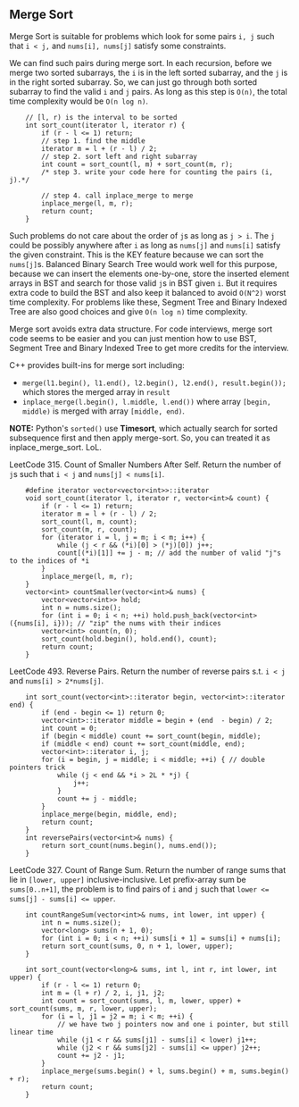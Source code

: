 ## Merge Sort
Merge Sort is suitable for problems which look for some pairs `i, j`
such that `i < j,` and `nums[i], nums[j]` satisfy some constraints.

We can find such pairs during merge sort. In each recursion, before we merge two sorted subarrays, the `i` is in the left sorted subarray, and the `j` is in the right sorted subarray. So, we can just go through both sorted subarray to find the valid `i` and `j` pairs. As long as this step is `O(n)`, the total time complexity would be `O(n log n)`.

```
    // [l, r) is the interval to be sorted
    int sort_count(iterator l, iterator r) {
        if (r - l <= 1) return; 
        // step 1. find the middle
        iterator m = l + (r - l) / 2;
        // step 2. sort left and right subarray
        int count = sort_count(l, m) + sort_count(m, r);
        /* step 3. write your code here for counting the pairs (i, j).*/
				
        // step 4. call inplace_merge to merge
        inplace_merge(l, m, r);
        return count;
    }
```

Such problems do not care about the order of `j`s as long as `j > i`. The `j` could be possibly anywhere after `i` as long as `nums[j]` and `nums[i]` satisfy the given constraint. This is the KEY feature because we can sort the `nums[j]`s. Balanced Binary Search Tree would work well for this purpose, because we can insert the elements one-by-one, store the inserted element arrays in BST and search for those valid `j`s in BST given `i`. But it requires extra code to build the BST and also keep it balanced to avoid `O(N^2)` worst time complexity. For problems like these, Segment Tree and Binary Indexed Tree are also good choices and give `O(n log n)` time complexity.

Merge sort avoids extra data structure. For code interviews, merge sort code seems to be easier and you can just mention how to use BST, Segment Tree and Binary Indexed Tree to get more credits for the interview.

C++ provides built-ins for merge sort including:
* `merge(l1.begin(), l1.end(), l2.begin(), l2.end(), result.begin());` which stores the merged array in `result`
* `inplace_merge(l.begin(), l.middle, l.end())` where array `[begin, middle)`  is merged with array `[middle, end)`.

**NOTE:** Python's `sorted()` use **Timesort**, which actually search for sorted subsequence first and then apply merge-sort. So, you can treated it as inplace_merge_sort. LoL.

LeetCode 315. Count of Smaller Numbers After Self. Return the number of `j`s such that `i < j` and `nums[j] < nums[i]`.
```
    #define iterator vector<vector<int>>::iterator
    void sort_count(iterator l, iterator r, vector<int>& count) {
        if (r - l <= 1) return;
        iterator m = l + (r - l) / 2;
        sort_count(l, m, count);
        sort_count(m, r, count);
        for (iterator i = l, j = m; i < m; i++) {
            while (j < r && (*i)[0] > (*j)[0]) j++;
            count[(*i)[1]] += j - m; // add the number of valid "j"s to the indices of *i
        }
        inplace_merge(l, m, r);
    }
    vector<int> countSmaller(vector<int>& nums) {
        vector<vector<int>> hold;
        int n = nums.size();
        for (int i = 0; i < n; ++i) hold.push_back(vector<int>({nums[i], i})); // "zip" the nums with their indices
        vector<int> count(n, 0);
        sort_count(hold.begin(), hold.end(), count);
        return count;
    }
```

LeetCode 493. Reverse Pairs. Return the number of reverse pairs s.t. `i < j` and `nums[i] > 2*nums[j]`.
```
    int sort_count(vector<int>::iterator begin, vector<int>::iterator end) {
        if (end - begin <= 1) return 0;
        vector<int>::iterator middle = begin + (end  - begin) / 2;
        int count = 0;
        if (begin < middle) count += sort_count(begin, middle);
        if (middle < end) count += sort_count(middle, end);
        vector<int>::iterator i, j;
        for (i = begin, j = middle; i < middle; ++i) { // double pointers trick
            while (j < end && *i > 2L * *j) {
                j++;
            }
            count += j - middle;
        }
        inplace_merge(begin, middle, end);
        return count;
    }
    int reversePairs(vector<int>& nums) {
        return sort_count(nums.begin(), nums.end());
    }
```

LeetCode 327. Count of Range Sum. Return the number of range sums that lie in `[lower, upper]` inclusive-inclusive. Let prefix-array sum be `sums[0..n+1]`, the problem is to find pairs of `i` and `j` such that `lower <= sums[j] - sums[i] <= upper`.
```
    int countRangeSum(vector<int>& nums, int lower, int upper) {
        int n = nums.size();
        vector<long> sums(n + 1, 0);
        for (int i = 0; i < n; ++i) sums[i + 1] = sums[i] + nums[i];
        return sort_count(sums, 0, n + 1, lower, upper);
    }
    
    int sort_count(vector<long>& sums, int l, int r, int lower, int upper) {
        if (r - l <= 1) return 0;
        int m = (l + r) / 2, i, j1, j2;
        int count = sort_count(sums, l, m, lower, upper) + sort_count(sums, m, r, lower, upper);
        for (i = l, j1 = j2 = m; i < m; ++i) { 
            // we have two j pointers now and one i pointer, but still linear time
            while (j1 < r && sums[j1] - sums[i] < lower) j1++; 
            while (j2 < r && sums[j2] - sums[i] <= upper) j2++;
            count += j2 - j1;
        }
        inplace_merge(sums.begin() + l, sums.begin() + m, sums.begin() + r);
        return count;
    }
```


